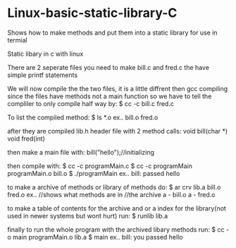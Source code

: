 # Linux-basic-static-library-C
Shows how to make methods and put them into a static library for use in termial

Static libary in c with linux

There are 2 seperate files you need to make bill.c and
fred.c the have simple printf statements

We will now compile the the two files, it is a little diffrent 
then gcc compiling since the files have methods not 
a main function so we have to tell the compliler to only
compile half way by:
    $ cc -c bill.c fred.c 

To list the compiled method:
    $ ls *.o
ex..
    bill.o fred.o

after they are compiled lib.h header file with 2 method
calls:
    void bill(char *)
    void fred(int)

then make a main file with:
    bill("hello");//initializing 

then compile with:
    $ cc -c programMain.c
    $ cc -c programMain programMain.o bill.o
    $ ./programMain
        ex..
            bill: passed hello

to make a archive of methods or library of methods do:
    $ ar crv lib.a bill.o fred.o
        ex..
            //shows what methods are in
            //the archive
            a - bill.o 
            a - fred.o

to make a table of contents for the archive and or 
a index for the library(not used in newer systems but 
wont hurt) run:
    $ runlib lib.a

finally to run the whole program with the archived libary
methods run: 
    $ cc -o main programMain.o lib.a
    $ main
        ex..
            bill: you passed hello 
